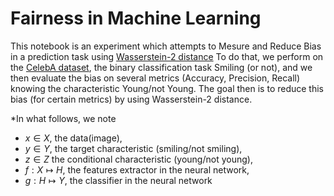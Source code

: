 # Fairness in Machine Learning

This notebook is an experiment which attempts to Mesure and Reduce Bias in a prediction task using [Wasserstein-2 distance](https://fr.wikipedia.org/wiki/Distance_de_Wasserstein)
To do that, we perform on the [CelebA dataset](https://mmlab.ie.cuhk.edu.hk/projects/CelebA.html), the binary classification task Smiling (or not), and we then evaluate the bias on several metrics (Accuracy, Precision, Recall) knowing the characteristic Young/not Young. The goal then is to reduce this bias (for certain metrics) by using Wasserstein-2 distance.

*In what follows, we note 
+ $x \in X$, the data(image), 
+ $y \in Y$, the target characteristic (smiling/not smiling),
+ $z \in Z$ the conditional characteristic (young/not young),
+ $f : X \mapsto H$, the features extractor in the neural network,
+ $g : H \mapsto Y$, the classifier in the neural network
